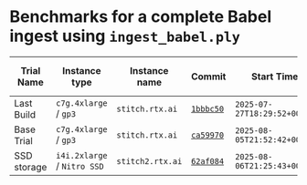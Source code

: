 
# Benchmarks for a complete Babel ingest using `ingest_babel.ply`

Trial Name | Instance type | Instance name | Commit | Start Time | End Time | Run Time | Peak Memory Usage | Size (kb, `du -k`) | Notes
--|--|--|--|--|--|--|--|--|--
Last Build  | `c7g.4xlarge` / `gp3`       | `stitch.rtx.ai`  | [`1bbbc50`](https://github.com/Translator-CATRAX/stitch/commit/1bbbc5056aafdaef8a159bee6e11810ffeea7c45) | `2025-07-27T18:29:52+00:00` | ? | 64 hours | ? | 180723968 | 
Base Trial  | `c7g.4xlarge` / `gp3`       | `stitch.rtx.ai`  | [`ca59970`](https://github.com/Translator-CATRAX/stitch/commit/ca59970c860ef8e82c9cf1563ac71ed491b76660) | `2025-08-05T21:52:42+00:00` | ? | ?        | ? | ? |
SSD storage | `i4i.2xlarge` / `Nitro SSD` | `stitch2.rtx.ai` | [`62af084`](https://github.com/Translator-CATRAX/stitch/commit/62af084666c93f01e1d7fa655d1252a0f17b9b64) | `2025-08-06T21:25:43+00:00` | ? | ?        | ? | ? |

